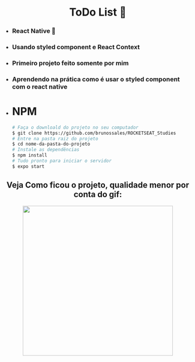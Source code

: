 <div align="center">
    <h1>ToDo List 🚀</h1>
</div>

<div align="left">
    <ul>
        <li><h3>React Native 🚀 </h3></li> 
        <li><h3>Usando <strong>styled component e React Context</strong></h3></li>  
        <li><h3>Primeiro projeto feito somente por mim</h3></li> 
        <li><h3>Aprendendo na prática como é usar o styled component com o react native</h3></li> 
    </ul>
</div>

- # NPM 
    ```bash
    # Faça o downloald do projeto no seu computador
    $ git clone https://github.com/brunossales/ROCKETSEAT_Studies
    # Entre na pasta raiz do projeto
    $ cd nome-da-pasta-do-projeto
    # Instale as dependências
    $ npm install
    # Tudo pronto para iniciar o servidor
    $ expo start
    ```

<div align="center">
    <h2>Veja Como ficou o projeto, qualidade menor por conta do gif:</h2>
    <img src="https://github.com/brunossales/ROCKETSEAT_Studies/blob/main/imgs/TodoMobile.gif" height="400">
        <a href="https://github.com/brunossales/ROCKETSEAT_Studies/blob/main/imgs/TodoMobile.gif"> </a>
    </img>
</div>
